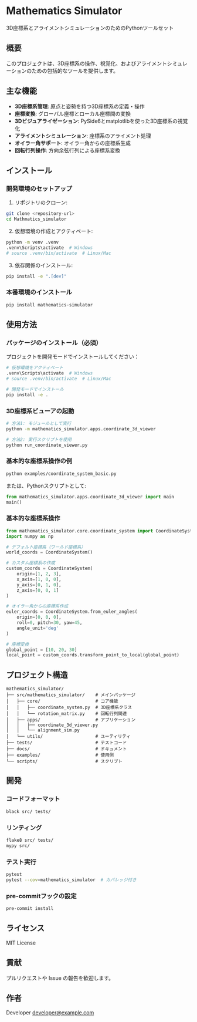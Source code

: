 # Mathematics Simulator

3D座標系とアライメントシミュレーションのためのPythonツールセット

## 概要

このプロジェクトは、3D座標系の操作、視覚化、およびアライメントシミュレーションのための包括的なツールを提供します。

## 主な機能

- **3D座標系管理**: 原点と姿勢を持つ3D座標系の定義・操作
- **座標変換**: グローバル座標とローカル座標間の変換
- **3Dビジュアライゼーション**: PySide6とmatplotlibを使った3D座標系の視覚化
- **アライメントシミュレーション**: 座標系のアライメント処理
- **オイラー角サポート**: オイラー角からの座標系生成
- **回転行列操作**: 方向余弦行列による座標系変換

## インストール

### 開発環境のセットアップ

1. リポジトリのクローン:
```bash
git clone <repository-url>
cd Mathmatics_simulator
```

2. 仮想環境の作成とアクティベート:
```bash
python -m venv .venv
.venv\Scripts\activate  # Windows
# source .venv/bin/activate  # Linux/Mac
```

3. 依存関係のインストール:
```bash
pip install -e ".[dev]"
```

### 本番環境のインストール

```bash
pip install mathematics-simulator
```

## 使用方法

### パッケージのインストール（必須）

プロジェクトを開発モードでインストールしてください：

```bash
# 仮想環境をアクティベート
.venv\Scripts\activate  # Windows
# source .venv/bin/activate  # Linux/Mac

# 開発モードでインストール
pip install -e .
```

### 3D座標系ビューアの起動

```bash
# 方法1: モジュールとして実行
python -m mathematics_simulator.apps.coordinate_3d_viewer

# 方法2: 実行スクリプトを使用
python run_coordinate_viewer.py
```

### 基本的な座標系操作の例

```bash
python examples/coordinate_system_basic.py
```

または、Pythonスクリプトとして:

```python
from mathematics_simulator.apps.coordinate_3d_viewer import main
main()
```

### 基本的な座標系操作

```python
from mathematics_simulator.core.coordinate_system import CoordinateSystem
import numpy as np

# デフォルト座標系（ワールド座標系）
world_coords = CoordinateSystem()

# カスタム座標系の作成
custom_coords = CoordinateSystem(
    origin=[1, 2, 3],
    x_axis=[1, 0, 0],
    y_axis=[0, 1, 0],
    z_axis=[0, 0, 1]
)

# オイラー角からの座標系作成
euler_coords = CoordinateSystem.from_euler_angles(
    origin=[0, 0, 0],
    roll=0, pitch=30, yaw=45,
    angle_unit='deg'
)

# 座標変換
global_point = [10, 20, 30]
local_point = custom_coords.transform_point_to_local(global_point)
```

## プロジェクト構造

```
mathematics_simulator/
├── src/mathematics_simulator/    # メインパッケージ
│   ├── core/                     # コア機能
│   │   ├── coordinate_system.py  # 3D座標系クラス
│   │   └── rotation_matrix.py    # 回転行列関連
│   ├── apps/                     # アプリケーション
│   │   ├── coordinate_3d_viewer.py
│   │   └── alignment_sim.py
│   └── utils/                    # ユーティリティ
├── tests/                        # テストコード
├── docs/                         # ドキュメント
├── examples/                     # 使用例
└── scripts/                      # スクリプト
```

## 開発

### コードフォーマット

```bash
black src/ tests/
```

### リンティング

```bash
flake8 src/ tests/
mypy src/
```

### テスト実行

```bash
pytest
pytest --cov=mathematics_simulator  # カバレッジ付き
```

### pre-commitフックの設定

```bash
pre-commit install
```

## ライセンス

MIT License

## 貢献

プルリクエストや Issue の報告を歓迎します。

## 作者

Developer <developer@example.com>
